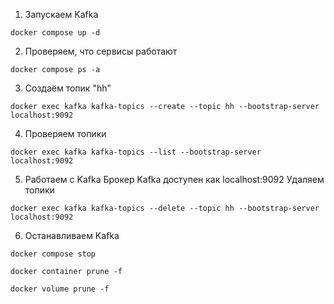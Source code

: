 1) Запускаем Kafka
```
docker compose up -d
```
2) Проверяем, что сервисы работают
```
docker compose ps -a
```

3) Создаём топик "hh"
```
docker exec kafka kafka-topics --create --topic hh --bootstrap-server localhost:9092
```

4) Проверяем топики
```
docker exec kafka kafka-topics --list --bootstrap-server localhost:9092
```

5) Работаем с Kafka
Брокер Kafka доступен как localhost:9092
Удаляем топики
```
docker exec kafka kafka-topics --delete --topic hh --bootstrap-server localhost:9092
```

6) Останавливаем Kafka
```
docker compose stop
```
```
docker container prune -f
```
```
docker volume prune -f
```
